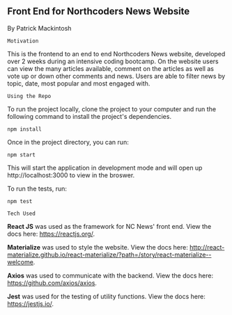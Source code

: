## Front End for Northcoders News Website

By Patrick Mackintosh

`Motivation`

This is the frontend to an end to end Northcoders News website, developed over 2 weeks during an intensive coding bootcamp.
On the website users can view the many articles available, comment on the articles as well as vote up or down other comments and news. Users are able to filter news by topic, date, most popular and most engaged with.

`Using the Repo`

To run the project locally, clone the project to your computer and run the following command to install the project's dependencies.

```
npm install
```

Once in the project directory, you can run:

```
npm start
```

This will start the application in development mode and will open up http://localhost:3000 to view in the broswer.

To run the tests, run:

```
npm test
```

`Tech Used`

**React JS** was used as the framework for NC News' front end. View the docs here: https://reactjs.org/.

**Materialize** was used to style the website. View the docs here: http://react-materialize.github.io/react-materialize/?path=/story/react-materialize--welcome.

**Axios** was used to communicate with the backend. View the docs here: https://github.com/axios/axios.

**Jest** was used for the testing of utility functions. View the docs here: https://jestjs.io/.
